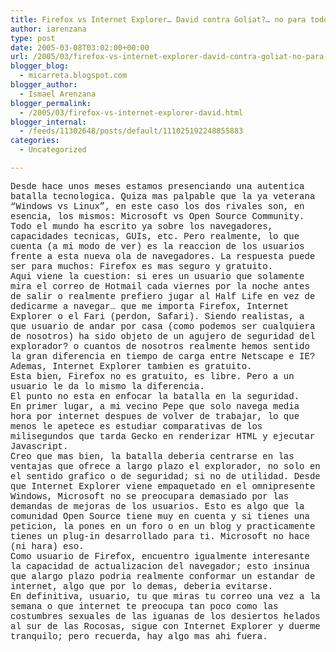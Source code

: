 ```yaml
---
title: Firefox vs Internet Explorer… David contra Goliat?… no para todos
author: iarenzana
type: post
date: 2005-03-08T03:02:00+00:00
url: /2005/03/firefox-vs-internet-explorer-david-contra-goliat-no-para-todos/
blogger_blog:
  - micarreta.blogspot.com
blogger_author:
  - Ismael Arenzana
blogger_permalink:
  - /2005/03/firefox-vs-internet-explorer-david.html
blogger_internal:
  - /feeds/11302648/posts/default/111025192248855883
categories:
  - Uncategorized

---
```

<span style="font-family: courier new;">Desde hace unos meses estamos presenciando una autentica batalla tecnologica. Quiza mas palpable que la ya veterana &#8220;Windows vs Linux&#8221;, en este caso los dos rivales son, en esencia, los mismos: Microsoft vs Open Source Community.<br /> Todo el mundo ha escrito ya sobre los navegadores, capacidades tecnicas, GUIs, etc. Pero realmente, lo que cuenta (a mi modo de ver) es la reaccion de los usuarios frente a esta nueva ola de navegadores. La respuesta puede ser para muchos: Firefox es mas seguro y gratuito.<br /> Aqui viene la cuestion: si eres un usuario que solamente mira el correo de Hotmail cada viernes por la noche antes de salir o realmente prefiero jugar al Half Life en vez de dedicarme a navegar&#8230; que me importa Firefox, Internet Explorer o el Fari (perdon, Safari). Siendo realistas, a que usuario de andar por casa (como podemos ser cualquiera de nosotros) ha sido objeto de un agujero de seguridad del explorador? o cuantos de nosotros realmente hemos sentido la gran diferencia en tiempo de carga entre Netscape e IE?<br /> Ademas, Internet Explorer tambien es gratuito.<br /> Esta bien, Firefox no es gratuito, es libre. Pero a un usuario le da lo mismo la diferencia.<br /> El punto no esta en enfocar la batalla en la seguridad.<br /> En primer lugar, a mi vecino Pepe que solo navega media hora por internet despues de volver de trabajar, lo que menos le apetece es estudiar comparativas de los milisegundos que tarda Gecko en renderizar HTML y ejecutar Javascript.<br /> Creo que mas bien, la batalla deberia centrarse en las ventajas que ofrece a largo plazo el explorador, no solo en el sentido grafico o de seguridad; si no de utilidad. Desde que Internet Explorer viene empaquetado en el omnipresente Windows, Microsoft no se preocupara demasiado por las demandas de mejoras de los usuarios. Esto es algo que la comunidad Open Source tiene muy en cuenta y si tienes una peticion, la pones en un foro o en un blog y practicamente tienes un plug-in desarrollado para ti. Microsoft no hace (ni hara) eso.<br /> Como usuario de Firefox, encuentro igualmente interesante la capacidad de actualizacion del navegador; esto insinua que alargo plazo podria realmente conformar un estandar de internet, algo que por lo demas, deberia evitarse.<br /> En definitiva, usuario, tu que miras tu correo una vez a la semana o que internet te preocupa tan poco como las costumbres sexuales de las iguanas de los desiertos helados al sur de las Rocosas, sigue con Internet Explorer y duerme tranquilo; pero recuerda, hay algo mas ahi fuera.</p> 

<p>
  </span>
</p>